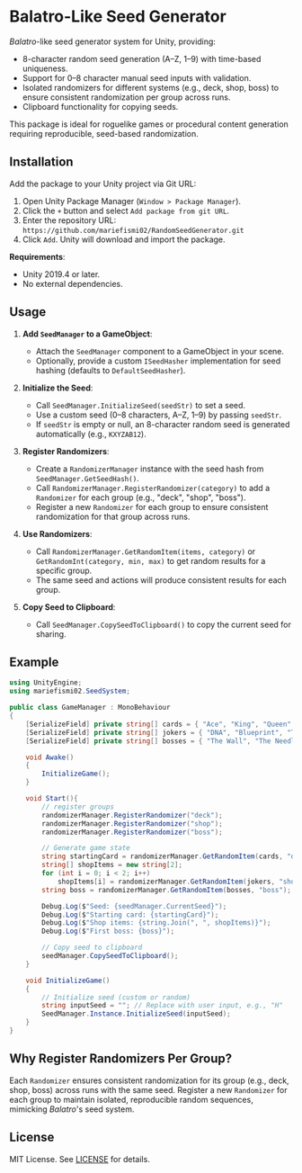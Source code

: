 # Balatro-Like Seed Generator

*Balatro*-like seed generator system for Unity, providing:
- 8-character random seed generation (A–Z, 1–9) with time-based uniqueness.
- Support for 0–8 character manual seed inputs with validation.
- Isolated randomizers for different systems (e.g., deck, shop, boss) to ensure consistent randomization per group across runs.
- Clipboard functionality for copying seeds.

This package is ideal for roguelike games or procedural content generation requiring reproducible, seed-based randomization.

## Installation

Add the package to your Unity project via Git URL:

1. Open Unity Package Manager (`Window > Package Manager`).
2. Click the `+` button and select `Add package from git URL`.
3. Enter the repository URL: `https://github.com/mariefismi02/RandomSeedGenerator.git`
4. Click `Add`. Unity will download and import the package.

**Requirements**:
- Unity 2019.4 or later.
- No external dependencies.

## Usage

1. **Add `SeedManager` to a GameObject**:
   - Attach the `SeedManager` component to a GameObject in your scene.
   - Optionally, provide a custom `ISeedHasher` implementation for seed hashing (defaults to `DefaultSeedHasher`).

2. **Initialize the Seed**:
   - Call `SeedManager.InitializeSeed(seedStr)` to set a seed.
   - Use a custom seed (0–8 characters, A–Z, 1–9) by passing `seedStr`.
   - If `seedStr` is empty or null, an 8-character random seed is generated automatically (e.g., `KXYZAB12`).

3. **Register Randomizers**:
   - Create a `RandomizerManager` instance with the seed hash from `SeedManager.GetSeedHash()`.
   - Call `RandomizerManager.RegisterRandomizer(category)` to add a `Randomizer` for each group (e.g., "deck", "shop", "boss").
   - Register a new `Randomizer` for each group to ensure consistent randomization for that group across runs.

4. **Use Randomizers**:
   - Call `RandomizerManager.GetRandomItem(items, category)` or `GetRandomInt(category, min, max)` to get random results for a specific group.
   - The same seed and actions will produce consistent results for each group.

5. **Copy Seed to Clipboard**:
   - Call `SeedManager.CopySeedToClipboard()` to copy the current seed for sharing.

## Example

```csharp
using UnityEngine;
using mariefismi02.SeedSystem;

public class GameManager : MonoBehaviour
{
    [SerializeField] private string[] cards = { "Ace", "King", "Queen" };
    [SerializeField] private string[] jokers = { "DNA", "Blueprint", "Triboulet" };
    [SerializeField] private string[] bosses = { "The Wall", "The Needle" };

    void Awake()
    {
        InitializeGame();
    }

    void Start(){
        // register groups
        randomizerManager.RegisterRandomizer("deck");
        randomizerManager.RegisterRandomizer("shop");
        randomizerManager.RegisterRandomizer("boss");

        // Generate game state
        string startingCard = randomizerManager.GetRandomItem(cards, "deck");
        string[] shopItems = new string[2];
        for (int i = 0; i < 2; i++)
            shopItems[i] = randomizerManager.GetRandomItem(jokers, "shop");
        string boss = randomizerManager.GetRandomItem(bosses, "boss");

        Debug.Log($"Seed: {seedManager.CurrentSeed}");
        Debug.Log($"Starting card: {startingCard}");
        Debug.Log($"Shop items: {string.Join(", ", shopItems)}");
        Debug.Log($"First boss: {boss}");

        // Copy seed to clipboard
        seedManager.CopySeedToClipboard();
    }

    void InitializeGame()
    {
        // Initialize seed (custom or random)
        string inputSeed = ""; // Replace with user input, e.g., "H"
        SeedManager.Instance.InitializeSeed(inputSeed);
    }
}
```

## Why Register Randomizers Per Group?
Each `Randomizer` ensures consistent randomization for its group (e.g., deck, shop, boss) across runs with the same seed. Register a new `Randomizer` for each group to maintain isolated, reproducible random sequences, mimicking *Balatro*'s seed system.

## License
MIT License. See [LICENSE](LICENSE) for details.
